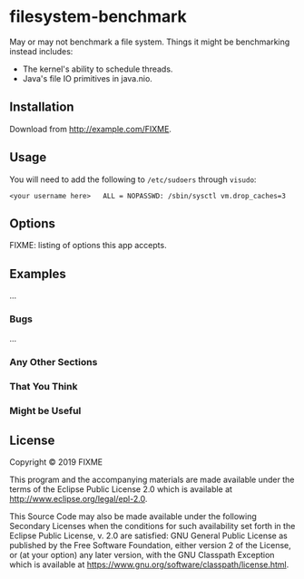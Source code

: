 # filesystem-benchmark

May or may not benchmark a file system. Things it might be
benchmarking instead includes:

* The kernel's ability to schedule threads.
* Java's file IO primitives in java.nio.

## Installation

Download from http://example.com/FIXME.

## Usage

You will need to add the following to `/etc/sudoers` through `visudo`:

```
<your username here>   ALL = NOPASSWD: /sbin/sysctl vm.drop_caches=3
```


## Options

FIXME: listing of options this app accepts.

## Examples

...

### Bugs

...

### Any Other Sections
### That You Think
### Might be Useful

## License

Copyright © 2019 FIXME

This program and the accompanying materials are made available under the
terms of the Eclipse Public License 2.0 which is available at
http://www.eclipse.org/legal/epl-2.0.

This Source Code may also be made available under the following Secondary
Licenses when the conditions for such availability set forth in the Eclipse
Public License, v. 2.0 are satisfied: GNU General Public License as published by
the Free Software Foundation, either version 2 of the License, or (at your
option) any later version, with the GNU Classpath Exception which is available
at https://www.gnu.org/software/classpath/license.html.
